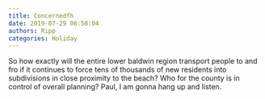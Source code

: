 ```yaml
---
title: Concernedfh
date: 2019-07-29 06:58:04
authors: Ripp
categories: Holiday
---
```


 So how exactly will the entire lower baldwin region transport people to and fro if it continues to force tens of thousands of new residents into subdivisions in close proximity to the beach? Who for the county is in control of overall planning? Paul, I am gonna hang up and listen.